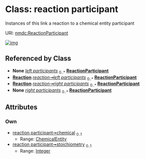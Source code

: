 
# Class: reaction participant


Instances of this link a reaction to a chemical entity participant

URI: [nmdc:ReactionParticipant](https://microbiomedata/meta/ReactionParticipant)


[![img](https://yuml.me/diagram/nofunky;dir:TB/class/[ChemicalEntity]<chemical%200..1-%20[ReactionParticipant&#124;stoichiometry:integer%20%3F],[Reaction]++-%20left%20participants%200..*>[ReactionParticipant],[Reaction]++-%20right%20participants%200..*>[ReactionParticipant],[Reaction],[ChemicalEntity])](https://yuml.me/diagram/nofunky;dir:TB/class/[ChemicalEntity]<chemical%200..1-%20[ReactionParticipant&#124;stoichiometry:integer%20%3F],[Reaction]++-%20left%20participants%200..*>[ReactionParticipant],[Reaction]++-%20right%20participants%200..*>[ReactionParticipant],[Reaction],[ChemicalEntity])

## Referenced by Class

 *  **None** *[left participants](left_participants.md)*  <sub>0..\*</sub>  **[ReactionParticipant](ReactionParticipant.md)**
 *  **[Reaction](Reaction.md)** *[reaction➞left participants](reaction_left_participants.md)*  <sub>0..\*</sub>  **[ReactionParticipant](ReactionParticipant.md)**
 *  **[Reaction](Reaction.md)** *[reaction➞right participants](reaction_right_participants.md)*  <sub>0..\*</sub>  **[ReactionParticipant](ReactionParticipant.md)**
 *  **None** *[right participants](right_participants.md)*  <sub>0..\*</sub>  **[ReactionParticipant](ReactionParticipant.md)**

## Attributes


### Own

 * [reaction participant➞chemical](reaction_participant_chemical.md)  <sub>0..1</sub>
     * Range: [ChemicalEntity](ChemicalEntity.md)
 * [reaction participant➞stoichiometry](reaction_participant_stoichiometry.md)  <sub>0..1</sub>
     * Range: [Integer](types/Integer.md)
